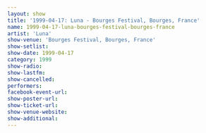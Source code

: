 ```yaml
---
layout: show
title: '1999-04-17: Luna - Bourges Festival, Bourges, France'
name: 1999-04-17-luna-bourges-festival-bourges-france
artist: 'Luna'
show-venue: 'Bourges Festival, Bourges, France'
show-setlist: 
show-date: 1999-04-17
category: 1999
show-radio: 
show-lastfm: 
show-cancelled: 
performers: 
facebook-event-url: 
show-poster-url: 
show-ticket-url: 
show-venue-website: 
show-additional: 
---
```


